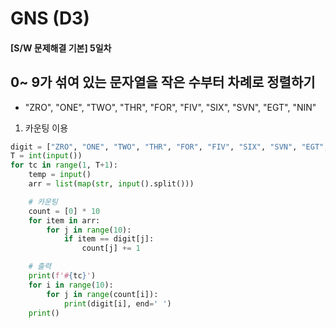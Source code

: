 # GNS (D3)

#### [S/W 문제해결 기본] 5일차

##  0~ 9가 섞여 있는 문자열을 작은 수부터 차례로 정렬하기

- "ZRO", "ONE", "TWO", "THR", "FOR", "FIV", "SIX", "SVN", "EGT", "NIN"



1. 카운팅 이용



```python
digit = ["ZRO", "ONE", "TWO", "THR", "FOR", "FIV", "SIX", "SVN", "EGT", "NIN"]
T = int(input())
for tc in range(1, T+1):
    temp = input() 
    arr = list(map(str, input().split()))

    # 카운팅
    count = [0] * 10
    for item in arr:
        for j in range(10):
            if item == digit[j]:
                count[j] += 1

    # 출력
    print(f'#{tc}')
    for i in range(10):
        for j in range(count[i]):
            print(digit[i], end=' ')
    print()
```


